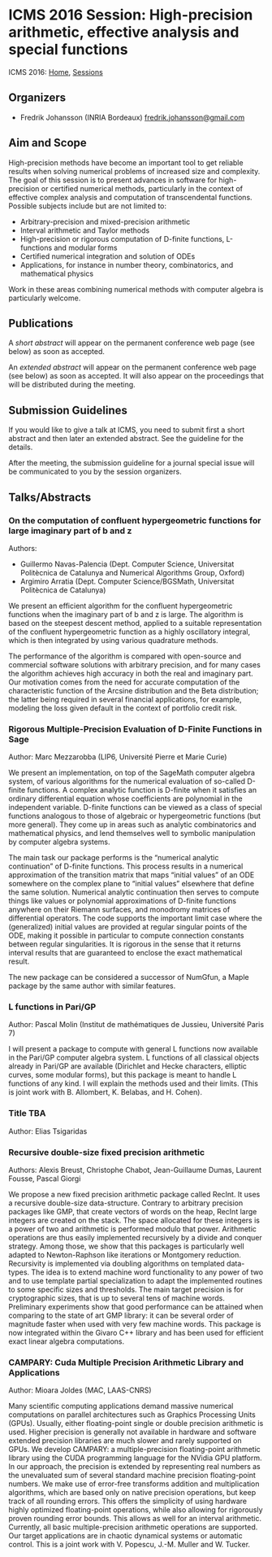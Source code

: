#  ICMS 2016 Session: High-precision arithmetic, effective analysis and special functions

ICMS 2016: [Home](http://icms2016.zib.de/), [Sessions](http://icms2016.zib.de/sessions.html)

## Organizers

* Fredrik Johansson (INRIA Bordeaux) <fredrik.johansson@gmail.com>

## Aim and Scope

High-precision methods have become an important tool to get reliable results when solving numerical problems of increased size and complexity. The goal of this session is to present advances in software for high-precision or certified numerical methods, particularly in the context of effective complex analysis and computation of transcendental functions. Possible subjects include but are not limited to:

* Arbitrary-precision and mixed-precision arithmetic
* Interval arithmetic and Taylor methods
* High-precision or rigorous computation of D-finite functions, L-functions and modular forms
* Certified numerical integration and solution of ODEs
* Applications, for instance in number theory, combinatorics, and mathematical physics 

Work in these areas combining numerical methods with computer algebra is particularly welcome.

## Publications

A *short abstract* will appear on the permanent conference web page (see below) as soon as accepted.

An *extended abstract* will appear on the permanent conference web page (see below) as soon as accepted.
It will also appear on the proceedings that will be distributed during the meeting.

## Submission Guidelines

If you would like to give a talk at ICMS, you need to submit first a short abstract and then later an extended abstract. See the guideline for the details.

After the meeting, the submission guideline for a journal special issue will be communicated to you by the session organizers. 

## Talks/Abstracts

### On the computation of confluent hypergeometric functions for large imaginary part of b and z

Authors:
* Guillermo Navas-Palencia (Dept. Computer Science, Universitat Politècnica de Catalunya and Numerical Algorithms Group, Oxford)
* Argimiro Arratia (Dept. Computer Science/BGSMath, Universitat Politècnica de Catalunya)

We present an efficient algorithm for the confluent hypergeometric functions when the imaginary part of b and z is large. The algorithm is based on the steepest descent method, applied to a suitable representation of the confluent hypergeometric function as a highly oscillatory integral, which is then integrated by using various quadrature methods.

The performance of the algorithm is compared with open-source and commercial software solutions with arbitrary precision, and for many cases the algorithm achieves high accuracy in both the real and imaginary part. Our motivation comes from the need for accurate computation of the characteristic function of the Arcsine distribution and the Beta distribution; the latter being required in several financial applications, for example, modeling the loss given default in the context of portfolio credit risk.

### Rigorous Multiple-Precision Evaluation of D-Finite Functions in Sage

Author: Marc Mezzarobba (LIP6, Université Pierre et Marie Curie)

We present an implementation, on top of the SageMath computer algebra
system, of various algorithms for the numerical evaluation of
so-called D-finite functions. A complex analytic function is D-finite
when it satisfies an ordinary differential equation whose coefficients
are polynomial in the independent variable. D-finite functions can be
viewed as a class of special functions analogous to those of algebraic
or hypergeometric functions (but more general). They come up in areas
such as analytic combinatorics and mathematical physics, and lend
themselves well to symbolic manipulation by computer algebra systems.

The main task our package performs is the “numerical analytic
continuation” of D-finite functions. This process results in a
numerical approximation of the transition matrix that maps “initial
values” of an ODE somewhere on the complex plane to “initial values”
elsewhere that define the same solution. Numerical analytic
continuation then serves to compute things like values or polynomial
approximations of D-finite functions anywhere on their Riemann
surfaces, and monodromy matrices of differential operators. The code
supports the important limit case where the (generalized) initial
values are provided at regular singular points of the ODE, making it
possible in particular to compute connection constants between regular
singularities. It is rigorous in the sense that it returns interval
results that are guaranteed to enclose the exact mathematical result.

The new package can be considered a successor of NumGfun, a Maple
package by the same author with similar features.

### L functions in Pari/GP

Author: Pascal Molin (Institut de mathématiques de Jussieu, Université Paris 7)

I will present a package to compute with general L functions now available in the Pari/GP computer algebra system. L functions of all classical objects already in Pari/GP are available (Dirichlet and Hecke characters, elliptic curves, some modular forms), but this package is meant to handle L functions of any kind. I will explain the methods used and their limits.
(This is joint work with B. Allombert, K. Belabas, and H. Cohen).

### Title TBA

Author: Elias Tsigaridas

### Recursive double-size fixed precision arithmetic

Authors: Alexis Breust, Christophe Chabot, Jean-Guillaume Dumas, Laurent Fousse, Pascal Giorgi

We propose a new fixed precision arithmetic package called RecInt.
It uses a recursive double-size data-structure.
Contrary to arbitrary precision packages like GMP, 
that create vectors of words on the heap, RecInt large integers are
created on the stack. 
The space allocated for these integers is a power of two and
arithmetic is performed modulo that power. 
Arithmetic operations are thus easily implemented recursively by a divide and
conquer strategy. 
Among those, we show that this packages is particularly well adapted to
Newton-Raphson like iterations or Montgomery reduction.
Recursivity is implemented via doubling algorithms on templated data-types.
The idea is to extend machine word functionality to any power of two
and to use template partial specialization to adapt the
implemented routines to some specific sizes and thresholds.
The main target precision is for cryptographic sizes, that is up to
several tens of machine words. 
Preliminary experiments show that good performance can be attained when
comparing to the state of art GMP library: it can be several order of magnitude
faster when used with very few machine words.
This package is now integrated within the Givaro C++ library and has
been used for efficient exact linear algebra computations.

### CAMPARY: Cuda Multiple Precision Arithmetic Library and Applications

Author: Mioara Joldes (MAC, LAAS-CNRS)

Many scientific computing applications demand massive numerical
computations on parallel architectures such as Graphics Processing Units
(GPUs). Usually, either floating-point single or double precision
arithmetic is used. Higher precision is generally not available in
hardware and software extended precision libraries are much slower and
rarely supported on GPUs. We develop CAMPARY: a multiple-precision
floating-point arithmetic library using the CUDA programming language
for the NVidia GPU platform. In our approach, the precision is extended
by representing real numbers as the unevaluated sum of several standard
machine precision floating-point numbers. We make use of error-free
transforms addition and multiplication algorithms, which are based only
on native precision operations, but keep track of all rounding errors.
This offers the simplicity of using hardware highly optimized
floating-point operations, while also allowing for rigorously proven
rounding error bounds. This allows as well for an interval arithmetic.
Currently, all basic multiple-precision arithmetic operations are
supported. Our target applications are in chaotic dynamical systems or
automatic control. This is a joint work with V. Popescu, J.-M. Muller
and W. Tucker.
